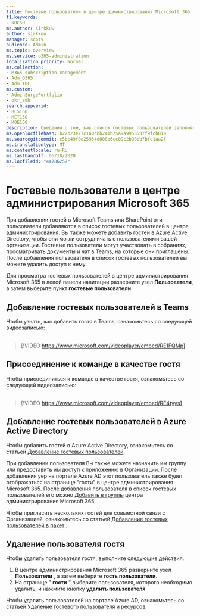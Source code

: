 ```yaml
---
title: Гостевые пользователи в центре администрирования Microsoft 365
f1.keywords:
- NOCSH
ms.author: sirkkuw
author: sirkkuw
manager: scotv
audience: Admin
ms.topic: overview
ms.service: o365-administration
localization_priority: Normal
ms.collection:
- M365-subscription-management
- Adm_O365
- Adm_TOC
ms.custom:
- AdminSurgePortfolio
- okr_smb
search.appverid:
- BCS160
- MET150
- MOE150
description: Сведения о том, как список гостевых пользователей заполняется в центре администрирования Microsoft 365.
ms.openlocfilehash: b22b23e27c1a0cbb241b75a9a9953537f9fcb819
ms.sourcegitcommit: e5bc49f0a25954d008b6cc09c2b98bb7bfe1aa2f
ms.translationtype: MT
ms.contentlocale: ru-RU
ms.lasthandoff: 06/18/2020
ms.locfileid: "44786257"
---
```

# <a name="guest-users-in-microsoft-365-admin-center"></a>Гостевые пользователи в центре администрирования Microsoft 365

При добавлении гостей в Microsoft Teams или SharePoint эти пользователи добавляются в список гостевых пользователей в центре администрирования. Вы также можете добавить гостей в Azure Active Directory, чтобы они могли сотрудничать с пользователями вашей организации. Гостевые пользователи могут участвовать в собраниях, просматривать документы и чат в Teams, на которые они приглашены.
После добавления пользователя в список гостевых пользователей вы можете удалить доступ к нему.

Для просмотра гостевых пользователей в центре администрирования Microsoft 365 в левой панели навигации разверните узел **Пользователи**, а затем выберите пункт **гостевые пользователи**.

## <a name="add-guest-users-to-teams"></a>Добавление гостевых пользователей в Teams

Чтобы узнать, как добавить гостя в Teams, ознакомьтесь со следующей видеозаписью: <br><br>

> [!VIDEO https://www.microsoft.com/videoplayer/embed/RE1FQMp]

## <a name="join-a-team-as-a-guest"></a>Присоединение к команде в качестве гостя

Чтобы присоединиться к команде в качестве гостя, ознакомьтесь со следующей видеозаписью:<br><br>

> [!VIDEO https://www.microsoft.com/videoplayer/embed/RE4tyys]

## <a name="add-guest-users-in-azure-active-directory"></a>Добавление гостевых пользователей в Azure Active Directory

Чтобы добавить гостей в Azure Active Directory, ознакомьтесь со статьей [Добавление гостевых пользователей](https://docs.microsoft.com/azure/active-directory/b2b/b2b-quickstart-add-guest-users-portal).

При добавлении пользователя Вы также можете назначить им группу или предоставить им доступ к приложению в Организации. После добавления уер на портале Azure AD этот пользователь также будет отображаться на странице "гости" в центре администрирования Microsoft 365.
После добавления пользователя в список гостевых пользователей его можно [Добавить в группы](../create-groups/manage-guest-access-in-groups.md#add-guests-to-a-microsoft-365-group-from-the-admin-center) центра администрирования Microsoft 365.

Чтобы пригласить нескольких гостей для совместной связи с Организацией, ознакомьтесь со статьей [Добавление гостевых пользователей в пакет](https://docs.microsoft.com/azure/active-directory/b2b/tutorial-bulk-invite) .


## <a name="remove-a-guest-user"></a>Удаление пользователя гостя

Чтобы удалить пользователя гостя, выполните следующие действия.

1. В центре администрирования Microsoft 365 разверните узел **Пользователи** , а затем выберите **гость пользователи**.
1. На странице " **гости** " выберите пользователя, которого необходимо удалить, и нажмите кнопку **удалить пользователя**. 

Чтобы удалить пользователей на портале Azure AD, ознакомьтесь со статьей [Удаление гостевого пользователя и ресурсов](https://docs.microsoft.com/azure/active-directory/b2b/b2b-quickstart-add-guest-users-portal#clean-up-resources).